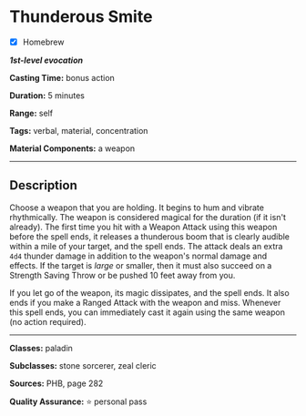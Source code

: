 # Thunderous Smite

- [x] Homebrew

***1st-level evocation***

**Casting Time:** bonus action

**Duration:** 5 minutes

**Range:** self

**Tags:** verbal, material, concentration

**Material Components:** a weapon

---

## Description
Choose a weapon that you are holding.
It begins to hum and vibrate rhythmically.
The weapon is considered magical for the duration (if it isn't already).
The first time you hit with a Weapon Attack using this weapon before the spell ends, it releases a thunderous boom that is clearly audible within a mile of your target, and the spell ends.
The attack deals an extra `4d4` thunder damage in addition to the weapon's normal damage and effects.
If the target is *large* or smaller, then it must also succeed on a Strength Saving Throw or be pushed 10 feet away from you.

If you let go of the weapon, its magic dissipates, and the spell ends.
It also ends if you make a Ranged Attack with the weapon and miss.
Whenever this spell ends, you can immediately cast it again using the same weapon (no action required).

---

**Classes:** paladin

**Subclasses:** stone sorcerer, zeal cleric

**Sources:** PHB, page 282

**Quality Assurance:** :star: personal pass
